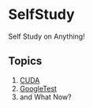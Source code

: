 # SelfStudy
Self Study on Anything!

## Topics
1. [CUDA](Cuda/README.md)
2. [GoogleTest](gtest/README.md)
3. and What Now?